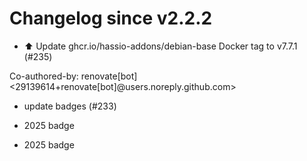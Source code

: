 # Changelog since v2.2.2
- ⬆️ Update ghcr.io/hassio-addons/debian-base Docker tag to v7.7.1 (#235)

Co-authored-by: renovate[bot] <29139614+renovate[bot]@users.noreply.github.com> 
- update badges (#233)

* 2025 badge

* 2025 badge 
